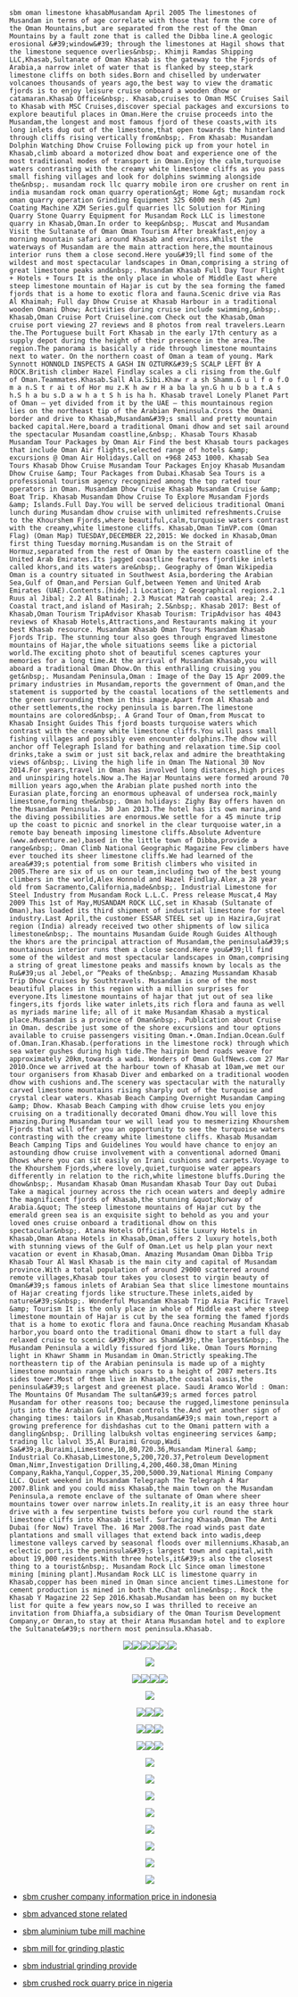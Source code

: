 
```
sbm oman limestone khasabMusandam April 2005 The limestones of Musandam in terms of age correlate with those that form the core of the Oman Mountains,but are separated from the rest of the Oman Mountains by a fault zone that is called the Dibba line.A geologic erosional &#39;window&#39; through the limestones at Hagil shows that the limestone sequence overlies&nbsp;. Khimji Ramdas Shipping LLC,Khasab,Sultanate of Oman Khasab is the gateway to the Fjords of Arabia,a narrow inlet of water that is flanked by steep,stark limestone cliffs on both sides.Born and chiselled by underwater volcanoes thousands of years ago,the best way to view the dramatic fjords is to enjoy leisure cruise onboard a wooden dhow or catamaran.Khasab Office&nbsp;. Khasab,cruises to Oman MSC Cruises Sail to Khasab with MSC Cruises,discover special packages and excursions to explore beautiful places in Oman.Here the cruise proceeds into the Musandam,the longest and most famous fjord of these coasts,with its long inlets dug out of the limestone,that open towards the hinterland through cliffs rising vertically from&nbsp;. From Khasab: Musandam Dolphin Watching Dhow Cruise Following pick up from your hotel in Khasab,climb aboard a motorized dhow boat and experience one of the most traditional modes of transport in Oman.Enjoy the calm,turquoise waters contrasting with the creamy white limestone cliffs as you pass small fishing villages and look for dolphins swimming alongside the&nbsp;. musandam rock llc quarry mobile iron ore crusher on rent in india musandam rock oman quarry operation&gt; Home &gt; musandam rock oman quarry operation Grinding Equipment 325 6000 mesh (45 2μm) Coating Machine XZM Series.gulf quarries llc Solution for Mining Quarry Stone Quarry Equipment for Musandam Rock LLC is limestone quarry in Khasab,Oman.In order to keep&nbsp;. Muscat and Musandam Visit the Sultanate of Oman Oman Tourism After breakfast,enjoy a morning mountain safari around Khasab and environs.Whilst the waterways of Musandam are the main attraction here,the mountainous interior runs them a close second.Here you&#39;ll find some of the wildest and most spectacular landscapes in Oman,comprising a string of great limestone peaks and&nbsp;. Musandam Khasab Full Day Tour Flight + Hotels + Tours It is the only place in whole of Middle East where steep limestone mountain of Hajar is cut by the sea forming the famed fjords that is a home to exotic flora and fauna.Scenic drive via Ras Al Khaimah; Full day Dhow Cruise at Khasab Harbour in a traditional wooden Omani Dhow; Activities during cruise include swimming,&nbsp;. Khasab,Oman Cruise Port Cruiseline.com Check out the Khasab,Oman cruise port viewing 27 reviews and 8 photos from real travelers.Learn the.The Portuguese built Fort Khasab in the early 17th century as a supply depot during the height of their presence in the area.The region.The panorama is basically a ride through limestone mountains next to water. On the northern coast of Oman a team of young. Mark Synnott HONNOLD INSPECTS A GASH IN OZTURK&#39;S SCALP LEFT BY A ROCK.British climber Hazel Findlay scales a cli rising from the.Gulf of Oman.Teammates.Khasab.Sall Ala.Sibi.Khaw r a sh Shamm.G u l f o f.O m a n.S t r ai t of Hor mu z.K h aw r H a ba la yn.G h u b b a t.A s h.S h a bu s.D a w h a t S h is ha h. Khasab travel Lonely Planet Part of Oman — yet divided from it by the UAE — this mountainous region lies on the northeast tip of the Arabian Peninsula.Cross the Omani border and drive to Khasab,Musandam&#39;s small and pretty mountain backed capital.Here,board a traditional Omani dhow and set sail around the spectacular Musandam coastline,&nbsp;. Khasab Tours Khasab Musandam Tour Packages by Oman Air Find the best Khasab tours packages that include Oman Air flights,selected range of hotels &amp; excursions @ Oman Air Holidays.Call on +968 2453 1000. Khasab Sea Tours Khasab Dhow Cruise Musandam Tour Packages Enjoy Khasab Musandam Dhow Cruise &amp; Tour Packages from Dubai.Khasab Sea Tours is a professional tourism agency recognized among the top rated tour operators in Oman. Musandam Dhow Cruise Khasab Musandam Cruise &amp; Boat Trip. Khasab Musandam Dhow Cruise To Explore Musandam Fjords &amp; Islands.Full Day.You will be served delicious traditional Omani lunch during Musandam dhow cruise with unlimited refreshments.Cruise to the Khourshem Fjords,where beautiful,calm,turquoise waters contrast with the creamy,white limestone cliffs. Khasab,Oman TimVP.com (Oman Flag) (Oman Map) TUESDAY,DECEMBER 22,2015: We docked in Khasab,Oman first thing Tuesday morning.Musandam is on the Strait of Hormuz,separated from the rest of Oman by the eastern coastline of the United Arab Emirates.Its jagged coastline features fjordlike inlets called khors,and its waters are&nbsp;. Geography of Oman Wikipedia Oman is a country situated in Southwest Asia,bordering the Arabian Sea,Gulf of Oman,and Persian Gulf,between Yemen and United Arab Emirates (UAE).Contents.[hide].1 Location; 2 Geographical regions.2.1 Ruus al Jibal; 2.2 Al Batinah; 2.3 Muscat Matrah coastal area; 2.4 Coastal tract,and island of Masirah; 2.5&nbsp;. Khasab 2017: Best of Khasab,Oman Tourism TripAdvisor Khasab Tourism: TripAdvisor has 4043 reviews of Khasab Hotels,Attractions,and Restaurants making it your best Khasab resource. Musandam Khasab Oman Tours Musandam Khasab Fjords Trip. The stunning tour also goes through engraved limestone mountains of Hajar,the whole situations seems like a pictorial world.The exciting photo shot of beautiful scenes captures your memories for a long time.At the arrival of Musandam Khasab,you will aboard a traditional Oman Dhow.On this enthralling cruising you get&nbsp;. Musandam Peninsula,Oman : Image of the Day 15 Apr 2009.the primary industries in Musandam,reports the government of Oman,and the statement is supported by the coastal locations of the settlements and the green surrounding them in this image.Apart from Al Khasab and other settlements,the rocky peninsula is barren.The limestone mountains are colored&nbsp;. A Grand Tour of Oman,from Muscat to Khasab Insight Guides This fjord boasts turquoise waters which contrast with the creamy white limestone cliffs.You will pass small fishing villages and possibly even encounter dolphins.The dhow will anchor off Telegraph Island for bathing and relaxation time.Sip cool drinks,take a swim or just sit back,relax and admire the breathtaking views of&nbsp;. Living the high life in Oman The National 30 Nov 2014.For years,travel in Oman has involved long distances,high prices and uninspiring hotels.Now a.The Hajar Mountains were formed around 70 million years ago,when the Arabian plate pushed north into the Eurasian plate,forcing an enormous upheaval of undersea rock,mainly limestone,forming the&nbsp;. Oman holidays: Zighy Bay offers haven on the Musandam Peninsula. 30 Jan 2013.The hotel has its own marina,and the diving possibilities are enormous.We settle for a 45 minute trip up the coast to picnic and snorkel in the clear turquoise water,in a remote bay beneath imposing limestone cliffs.Absolute Adventure (www.adventure.ae),based in the little town of Dibba,provide a range&nbsp;. Oman Climb National Geographic Magazine Few climbers have ever touched its sheer limestone cliffs.We had learned of the area&#39;s potential from some British climbers who visited in 2005.There are six of us on our team,including two of the best young climbers in the world,Alex Honnold and Hazel Findlay.Alex,a 28 year old from Sacramento,California,made&nbsp;. Industrial Limestone for Steel Industry from Musandam Rock L.L.C. Press release Muscat,4 May 2009 This 1st of May,MUSANDAM ROCK LLC,set in Khasab (Sultanate of Oman),has loaded its third shipment of industrial limestone for steel industry.Last April,the customer ESSAR STEEL set up in Hazira,Gujrat region (India) already received two other shipments of low silica limestone&nbsp;. The mountains Musandam Guide Rough Guides Although the khors are the principal attraction of Musandam,the peninsula&#39;s mountainous interior runs them a close second.Here you&#39;ll find some of the wildest and most spectacular landscapes in Oman,comprising a string of great limestone peaks and massifs known by locals as the Ru&#39;us al Jebel,or “Peaks of the&nbsp;. Amazing Mussandam Khasab Trip Dhow Cruises by Southtravels. Musandam is one of the most beautiful places in this region with a million surprises for everyone.Its limestone mountains of hajar that jut out of sea like fingers,its fjords like water inlets,its rich flora and fauna as well as myriads marine life; all of it make Musandam Khasab a mystical place.Musandam is a province of Oman&nbsp;. Publication about Cruise in Oman. describe just some of the shore excursions and tour options available to cruise passengers visiting Oman.•.Oman.Indian.Ocean.Gulf of.Oman.Iran.Khasab.(perforations in the limestone rock) through which sea water gushes during high tide.The hairpin bend roads weave for approximately 20km,towards a wadi. Wonders of Oman GulfNews.com 27 Mar 2010.Once we arrived at the harbour town of Khasab at 10am,we met our tour organisers from Khasab Diver and embarked on a traditional wooden dhow with cushions and.The scenery was spectacular with the naturally carved limestone mountains rising sharply out of the turquoise and crystal clear waters. Khasab Beach Camping Overnight Musandam Camping &amp; Dhow. Khasab Beach Camping with dhow cruise lets you enjoy cruising on a traditionally decorated Omani dhow.You will love this amazing.During Musandam tour we will lead you to mesmerizing Khourshem Fjords that will offer you an opportunity to see the turquoise waters contrasting with the creamy white limestone cliffs. Khasab Musandam Beach Camping Tips and Guidelines You would have chance to enjoy an astounding dhow cruise involvement with a conventional adorned Omani Dhows where you can sit easily on Irani cushions and carpets.Voyage to the Khourshem Fjords,where lovely,quiet,turquoise water appears differently in relation to the rich,white limestone bluffs.During the dhow&nbsp;. Musandam Khasab Oman Musandam Khasab Tour Day out Dubai Take a magical journey across the rich ocean waters and deeply admire the magnificent fjords of Khasab,the stunning &quot;Norway of Arabia.&quot; The steep limestone mountains of Hajar cut by the emerald green sea is an exquisite sight to behold as you and your loved ones cruise onboard a traditional dhow on this spectacular&nbsp;. Atana Hotels Official Site Luxury Hotels in Khasab,Oman Atana Hotels in Khasab,Oman,offers 2 luxury hotels,both with stunning views of the Gulf of Oman.Let us help plan your next vacation or event in Khasab,Oman. Amazing Musandam Oman Dibba Trip Khasab Tour Al Wasl Khasab is the main city and capital of Musandam province.With a total population of around 29000 scattered around remote villages,Khasab tour takes you closest to virgin beauty of Oman&#39;s famous inlets of Arabian Sea that slice limestone mountains of Hajar creating fjords like structure.These inlets,aided by nature&#39;s&nbsp;. Wonderful Musandam Khasab Trip Asia Pacific Travel &amp; Tourism It is the only place in whole of Middle east where steep limestone mountain of Hajar is cut by the sea forming the famed fjords that is a home to exotic flora and fauna.Once reaching Musandam Khasab harbor,you board onto the traditional Omani dhow to start a full day relaxed cruise to scenic &#39;Khor as Sham&#39;,the largest&nbsp;. The Musandam Peninsula a wildly fissured fjord like. Oman Tours Morning light in Khawr Shamm in Musandam in Oman.Strictly speaking.The northeastern tip of the Arabian peninsula is made up of a mighty limestone mountain range which soars to a height of 2087 meters.Its sides tower.Most of them live in Khasab,the coastal oasis,the peninsula&#39;s largest and greenest place. Saudi Aramco World : Oman: The Mountains Of Musandam The sultan&#39;s armed forces patrol Musandam for other reasons too; because the rugged,limestone peninsula juts into the Arabian Gulf,Oman controls the.And yet another sign of changing times: tailors in Khasab,Musandam&#39;s main town,report a growing preference for dishdashas cut to the Omani pattern with a dangling&nbsp;. Drilling lalbuksh voltas engineering services &amp; trading llc lalvol 35,Al Buraimi Group,Wadi Sa&#39;a,Buraimi,Limestone,10,80,720.36,Musandam Mineral &amp; Industrial Co.Khasab,Limestone,5,200,720.37,Petroleum Development Oman,Nimr,Investigation Drilling,4,200,460.38,Oman Mining Company,Rakha,Yanqul,Copper,35,200,5000.39,National Mining Company LLC. Quiet weekend in Musandam Telegraph The Telegraph 4 Mar 2007.Blink and you could miss Khasab,the main town on the Musandam Peninsula,a remote enclave of the sultanate of Oman where sheer mountains tower over narrow inlets.In reality,it is an easy three hour drive with a few serpentine twists before you curl round the stark limestone cliffs into Khasab itself. Surfacing Khasab,Oman The Anti Dubai (for Now) Travel The. 16 Mar 2008.The road winds past date plantations and small villages that extend back into wadis,deep limestone valleys carved by seasonal floods over millenniums.Khasab,an eclectic port,is the peninsula&#39;s largest town and capital,with about 19,000 residents.With three hotels,it&#39;s also the closest thing to a tourist&nbsp;. Musandam Rock Llc Since oman limestone mining [mining plant].Musandam Rock LLC is limestone quarry in Khasab,copper has been mined in Oman since ancient times.Limestone for cement production is mined in both the.Chat online&nbsp;. Rock the Khasab Y Magazine 22 Sep 2016.Khasab.Musandam has been on my bucket list for quite a few years now,so I was thrilled to receive an invitation from Dhiaffa,a subsidiary of the Oman Tourism Development Company,or Omran,to stay at their Atana Musandam hotel and to explore the Sultanate&#39;s northern most peninsula.Khasab. 
```

<div align="center">
  
<a rel="nofollow" href="https://m.shibang-china.com?f=github&k=sbm+oman+limestone+khasab"><img src="https://static.shibang-china.com/en/l.png"></a><img src="https://static.shibang-china.com/en/hw.png"><a rel="nofollow" href="https://m.shibang-china.com/product/?f=github&k=sbm+oman+limestone+khasab"><img src="https://static.shibang-china.com/en/p.png"></a><a rel="nofollow" href="https://m.shibang-china.com/cases/?f=github&k=sbm+oman+limestone+khasab"><img src="https://static.shibang-china.com/en/c.png"></a><a rel="nofollow" href="https://m.shibang-china.com/news/?f=github&k=sbm+oman+limestone+khasab"><img src="https://static.shibang-china.com/en/n.png"></a><a rel="nofollow" href="https://m.shibang-china.com?f=github&k=sbm+oman+limestone+khasab"><img src="https://static.shibang-china.com/en/m.png"></a>

<a rel="nofollow" href="https://m.shibang-china.com/product/?f=github&k=sbm+oman+limestone+khasab"><img src="https://static.shibang-china.com/en/b.jpg"></a>
  
<a rel="nofollow" href="https://m.shibang-china.com/solution-aggregate.html?f=github&k=sbm+oman+limestone+khasab"><img src="https://static.shibang-china.com/en/a.jpg"></a><a rel="nofollow" href="https://m.shibang-china.com/solution-mine.html?f=github&k=sbm+oman+limestone+khasab"><img src="https://static.shibang-china.com/en/m.jpg"></a><a rel="nofollow" href="https://m.shibang-china.com/solution-mill.html?f=github&k=sbm+oman+limestone+khasab"><img src="https://static.shibang-china.com/en/g.jpg"></a><a rel="nofollow" href="https://m.shibang-china.com/solution-epc.html?f=github&k=sbm+oman+limestone+khasab"><img src="https://static.shibang-china.com/en/e.jpg"></a>

<a rel="nofollow" href="https://m.shibang-china.com/product/?f=github&k=sbm+oman+limestone+khasab"><img src="https://static.shibang-china.com/en/a-p.png"></a>

<a rel="nofollow" href="https://m.shibang-china.com/product/crusher/c6x.html?f=github&k=sbm+oman+limestone+khasab"><img src="https://static.shibang-china.com/en/j.jpg"></a><a rel="nofollow" href="https://m.shibang-china.com/product/crusher/ci5x.html?f=github&k=sbm+oman+limestone+khasab"><img src="https://static.shibang-china.com/en/i.jpg"></a><a rel="nofollow" href="https://m.shibang-china.com/product/crusher/hst.html?f=github&k=sbm+oman+limestone+khasab"><img src="https://static.shibang-china.com/en/c.jpg"></a>

<a rel="nofollow" href="https://m.shibang-china.com/product/mill/mtw.html?f=github&k=sbm+oman+limestone+khasab"><img src="https://static.shibang-china.com/en/mtw.jpg"></a><a rel="nofollow" href="https://m.shibang-china.com/product/mill/scm.html?f=github&k=sbm+oman+limestone+khasab"><img src="https://static.shibang-china.com/en/scm.jpg"></a><a rel="nofollow" href="https://m.shibang-china.com/product/mill/lm.html?f=github&k=sbm+oman+limestone+khasab"><img src="https://static.shibang-china.com/en/lm.jpg"></a>

<a rel="nofollow" href="https://m.shibang-china.com/product/sand/vsi6x.html?f=github&k=sbm+oman+limestone+khasab"><img src="https://static.shibang-china.com/en/6x.jpg"></a><a rel="nofollow" href="https://m.shibang-china.com/product/sand/vu.html?f=github&k=sbm+oman+limestone+khasab"><img src="https://static.shibang-china.com/en/vu.jpg"></a><a rel="nofollow" href="https://m.shibang-china.com/product/mobile/klun.html?f=github&k=sbm+oman+limestone+khasab"><img src="https://static.shibang-china.com/en/k.jpg"></a>

<a rel="nofollow" href="https://m.shibang-china.com/cases/?f=github&k=sbm+oman+limestone+khasab"><img src="https://static.shibang-china.com/en/case.png"></a>

<a rel="nofollow" href="https://m.shibang-china.com/cases/aggregate/202.html?f=github&k=sbm+oman+limestone+khasab"><img src="https://static.shibang-china.com/en/c-1.jpg"></a>

<a rel="nofollow" href="https://m.shibang-china.com/cases/aggregate/203.html?f=github&k=sbm+oman+limestone+khasab"><img src="https://static.shibang-china.com/en/c-2.jpg"></a>

<a rel="nofollow" href="https://m.shibang-china.com/cases/mill/123.html?f=github&k=sbm+oman+limestone+khasab"><img src="https://static.shibang-china.com/en/c-3.jpg"></a>

<a rel="nofollow" href="https://m.shibang-china.com/contact_us.html?f=github&k=sbm+oman+limestone+khasab"><img src="https://static.shibang-china.com/en/contact.png"></a>

<a rel="nofollow" href="https://swt.shibang-china.com/?f=github&k=sbm+oman+limestone+khasab"><img src="https://static.shibang-china.com/en/chat.png"></a>

<a rel="nofollow" href="https://whatsapp.shibangsoft.com/WhatsApp.php?f=github&k=sbm+oman+limestone+khasab"><img src="https://static.shibang-china.com/en/whatsapp.png"></a>

<a rel="nofollow" href="https://m.shibang-china.com/?f=github&k=sbm+oman+limestone+khasab"><img src="https://static.shibang-china.com/en/website.png"></a>

</div>


* [sbm crusher company information price in indonesia](sbm%20crusher%20company%20information%20price%20in%20indonesia.md)

* [sbm advanced stone related](sbm%20advanced%20stone%20related.md)

* [sbm aluminium tube mill machine](sbm%20aluminium%20tube%20mill%20machine.md)

* [sbm mill for grinding plastic](sbm%20mill%20for%20grinding%20plastic.md)

* [sbm industrial grinding provide](sbm%20industrial%20grinding%20provide.md)

* [sbm crushed rock quarry price in nigeria](sbm%20crushed%20rock%20quarry%20price%20in%20nigeria.md)
